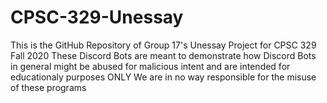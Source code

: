 # CPSC-329-Unessay
This is the GitHub Repository of Group 17's Unessay Project for CPSC 329 Fall 2020
These Discord Bots are meant to demonstrate how Discord Bots in general might be abused for malicious intent and are intended for educationaly purposes ONLY
We are in no way responsible for the misuse of these programs
